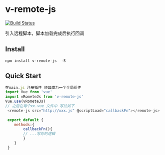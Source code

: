 # v-remote-js
[![Build Status](https://travis-ci.org/qinmao/vue-remote-js.svg?branch=master)](https://travis-ci.org/qinmao/vue-remote-js)

引入远程脚本，脚本加载完成后执行回调
## Install
```shell
npm install v-remote-js  -S
```
## Quick Start
``` javascript
在main.js 注册插件 使其成为一个全局组件
import Vue from 'vue'
import vRometeJs from 'v-remote-js'
Vue.use(vRometeJs)
// 之后在每个xx.vue 文件中 写法如下
 <remote-js src="http://xxx.js" @scriptLoad="callbackFn"></remote-js>
 
 export default {
    methods:{
        callbackFn(){
        // ...写你的逻辑
        }  
    }
 }
   
``` 

